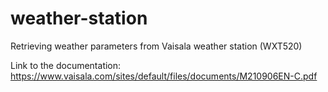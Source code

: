 # weather-station
Retrieving weather parameters from Vaisala weather station (WXT520)

Link to the documentation: https://www.vaisala.com/sites/default/files/documents/M210906EN-C.pdf

